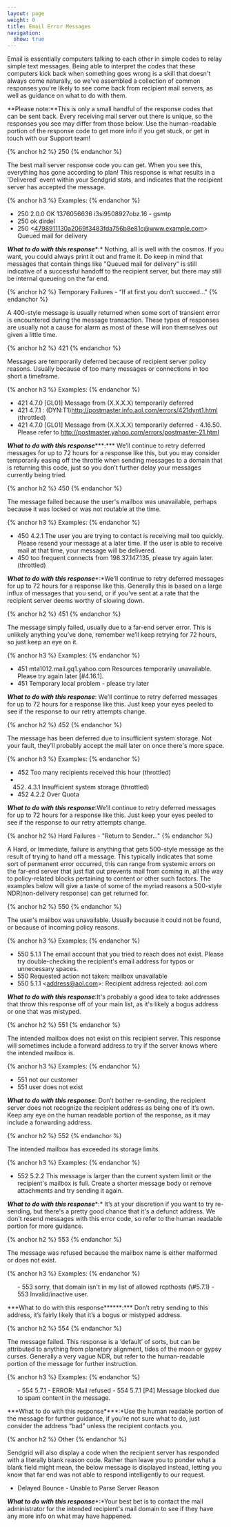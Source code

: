 ```yaml
---
layout: page
weight: 0
title: Email Error Messages
navigation:
  show: true
---
```


Email is essentially computers talking to each other in simple codes to relay simple text messages. Being able to interpret the codes that these computers kick back when something goes wrong is a skill that doesn't always come naturally, so we've assembled a collection of common responses you're likely to see come back from recipient mail servers, as well as guidance on what to do with them.

**Please note:**This is only a small handful of the response codes that can be sent back. Every receiving mail server out there is unique, so the responses you see may differ from those below. Use the human-readable portion of the response code to get more info if you get stuck, or get in touch with our Support team!

{% anchor h2 %}
250 
{% endanchor %}

The best mail server response code you can get. When you see this, everything has gone according to plan! This response is what results in a 'Delivered' event within your Sendgrid stats, and indicates that the recipient server has accepted the message.

{% anchor h3 %}
Examples: 
{% endanchor %}

-   250 2.0.0 OK 1376056636 i3si9508927obz.16 - gsmtp
-   250 ok dirdel
-   250 \<4798911130a2069f3483fda756b8e81c@www.example.com\> Queued mail for delivery

***What to do with this response****:* Nothing, all is well with the cosmos. If you want, you could always print it out and frame it. Do keep in mind that messages that contain things like "Queued mail for delivery" is still indicative of a successful handoff to the recipient server, but there may still be internal queueing on the far end.

{% anchor h2 %}
Temporary Failures - “If at first you don’t succeed..." 
{% endanchor %}

A 400-style message is usually returned when some sort of transient error is encountered during the message transaction. These types of responses are usually not a cause for alarm as most of these will iron themselves out given a little time.

{% anchor h2 %}
421 
{% endanchor %}

Messages are temporarily deferred because of recipient server policy reasons. Usually because of too many messages or connections in too short a timeframe.

{% anchor h3 %}
Examples: 
{% endanchor %}

-   421 4.7.0 [GL01] Message from (X.X.X.X) temporarily deferred
-   421 4.7.1 : (DYN:T1)http://postmaster.info.aol.com/errors/421dynt1.html (throttled)
-   421 4.7.0 [GL01] Message from (X.X.X.X) temporarily deferred - 4.16.50. Please refer to http://postmaster.yahoo.com/errors/postmaster-21.html

***What to do with this response******:*** We’ll continue to retry deferred messages for up to 72 hours for a response like this, but you may consider temporarily easing off the throttle when sending messages to a domain that is returning this code, just so you don’t further delay your messages currently being tried.

{% anchor h2 %}
450 
{% endanchor %}

The message failed because the user's mailbox was unavailable, perhaps because it was locked or was not routable at the time.

{% anchor h3 %}
Examples: 
{% endanchor %}

-   450 4.2.1 The user you are trying to contact is receiving mail too quickly. Please resend your message at a later time. If the user is able to receive mail at that time, your message will be delivered.
-   450 too frequent connects from 198.37.147.135, please try again later. (throttled)

***What to do with this response****:*We’ll continue to retry deferred messages for up to 72 hours for a response like this. Generally this is based on a large influx of messages that you send, or if you've sent at a rate that the recipient server deems worthy of slowing down.

{% anchor h2 %}
451 
{% endanchor %}

The message simply failed, usually due to a far-end server error. This is unlikely anything you’ve done, remember we’ll keep retrying for 72 hours, so just keep an eye on it.

{% anchor h3 %}
Examples: 
{% endanchor %}

-   451 mta1012.mail.gq1.yahoo.com Resources temporarily unavailable. Please try again later [\#4.16.1].
-   451 Temporary local problem - please try later

***What to do with this response***: We’ll continue to retry deferred messages for up to 72 hours for a response like this. Just keep your eyes peeled to see if the response to our retry attempts change.

{% anchor h2 %}
452 
{% endanchor %}

The message has been deferred due to insufficient system storage. Not your fault, they'll probably accept the mail later on once there's more space.

{% anchor h3 %}
Examples: 
{% endanchor %}

-   452 Too many recipients received this hour (throttled)
-   452. 4.3.1 Insufficient system storage (throttled)
-   452 4.2.2 Over Quota

***What to do with this response***:We’ll continue to retry deferred messages for up to 72 hours for a response like this. Just keep your eyes peeled to see if the response to our retry attempts change.

{% anchor h2 %}
Hard Failures - "Return to Sender..." 
{% endanchor %}

A Hard, or Immediate, failure is anything that gets 500-style message as the result of trying to hand off a message. This typically indicates that some sort of permanent error occurred, this can range from systemic errors on the far-end server that just flat out prevents mail from coming in, all the way to policy-related blocks pertaining to content or other such factors. The examples below will give a taste of some of the myriad reasons a 500-style NDR(non-delivery response) can get returned for.

{% anchor h2 %}
550 
{% endanchor %}

The user's mailbox was unavailable. Usually because it could not be found, or because of incoming policy reasons.

{% anchor h3 %}
Examples: 
{% endanchor %}

-   550 5.1.1 The email account that you tried to reach does not exist. Please try double-checking the recipient's email address for typos or unnecessary spaces.
-   550 Requested action not taken: mailbox unavailable
-   550 5.1.1 \<address@aol.com\>: Recipient address rejected: aol.com

***What to do with this response***:It's probably a good idea to take addresses that throw this response off of your main list, as it's likely a bogus address or one that was mistyped.

{% anchor h2 %}
551 
{% endanchor %}

The intended mailbox does not exist on this recipient server. This response will sometimes include a forward address to try if the server knows where the intended mailbox is.

{% anchor h3 %}
Examples: 
{% endanchor %}

-   551 not our customer
-   551 user does not exist

***What to do with this response***: Don’t bother re-sending, the recipient server does not recognize the recipient address as being one of it’s own. Keep any eye on the human readable portion of the response, as it may include a forwarding address.

{% anchor h2 %}
552 
{% endanchor %}

The intended mailbox has exceeded its storage limits.

{% anchor h3 %}
Examples: 
{% endanchor %}

-   552 5.2.2 This message is larger than the current system limit or the recipient's mailbox is full. Create a shorter message body or remove attachments and try sending it again.

***What to do with this response****:* It’s at your discretion if you want to try re-sending, but there's a pretty good chance that it's a defunct address. We don't resend messages with this error code, so refer to the human readable portion for more guidance.

{% anchor h2 %}
553 
{% endanchor %}

The message was refused because the mailbox name is either malformed or does not exist.

{% anchor h3 %}
Examples: 
{% endanchor %}

<ul>
-   553 sorry, that domain isn't in my list of allowed rcpthosts (\#5.7.1)
-   553 Invalid/inactive user.

</ul>
***What to do with this response******:*** Don’t retry sending to this address, it’s fairly likely that it’s a bogus or mistyped address.

{% anchor h2 %}
554 
{% endanchor %}

The message failed. This response is a ‘default’ of sorts, but can be attributed to anything from planetary alignment, tides of the moon or gypsy curses. Generally a very vague NDR, but refer to the human-readable portion of the message for further instruction.

{% anchor h3 %}
Examples: 
{% endanchor %}

<ul>
-   554 5.7.1 - ERROR: Mail refused
-   554 5.7.1 [P4] Message blocked due to spam content in the message.

</ul>
***What to do with this response****:*Use the human readable portion of the message for further guidance, if you’re not sure what to do, just consider the address “bad” unless the recipient contacts you.

{% anchor h2 %}
Other 
{% endanchor %}

Sendgrid will also display a code when the recipient server has responded with a literally blank reason code. Rather than leave you to ponder what a blank field might mean, the below message is displayed instead, letting you know that far end was not able to respond intelligently to our request.

-   Delayed Bounce - Unable to Parse Server Reason</span>

***What to do with this response****:*Your best bet is to contact the mail administrator for the intended recipient's mail domain to see if they have any more info on what may have happened.
